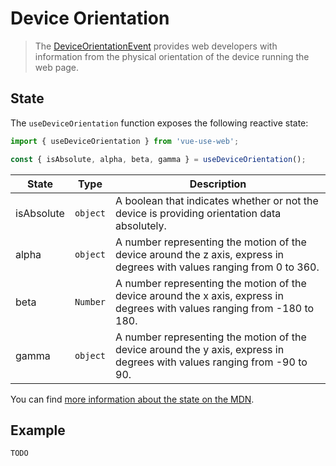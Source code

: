# Device Orientation

> The [DeviceOrientationEvent](https://developer.mozilla.org/en-US/docs/Web/API/DeviceOrientationEvent) provides web developers with information from the physical orientation of the device running the web page.

## State

The `useDeviceOrientation` function exposes the following reactive state:

```js
import { useDeviceOrientation } from 'vue-use-web';

const { isAbsolute, alpha, beta, gamma } = useDeviceOrientation();
```

| State      | Type     | Description                                                                                                                |
| ---------- | -------- | -------------------------------------------------------------------------------------------------------------------------- |
| isAbsolute | `object` | A boolean that indicates whether or not the device is providing orientation data absolutely.                               |
| alpha      | `object` | A number representing the motion of the device around the z axis, express in degrees with values ranging from 0 to 360.    |
| beta       | `Number` | A number representing the motion of the device around the x axis, express in degrees with values ranging from -180 to 180. |
| gamma      | `object` | A number representing the motion of the device around the y axis, express in degrees with values ranging from -90 to 90.   |

You can find [more information about the state on the MDN](https://developer.mozilla.org/en-US/docs/Web/API/DeviceOrientationEvent#Properties).

## Example

```
TODO
```
